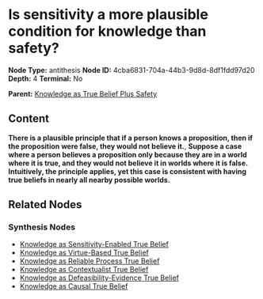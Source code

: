 # Is sensitivity a more plausible condition for knowledge than safety?

**Node Type:** antithesis
**Node ID:** 4cba6831-704a-44b3-9d8d-8df1fdd97d20
**Depth:** 4
**Terminal:** No

**Parent:** [Knowledge as True Belief Plus Safety](knowledge-as-true-belief-plus-safety-synthesis-f877a4d4-5249-4e74-b48b-02bb6bfa7766.md)

## Content

**There is a plausible principle that if a person knows a proposition, then if the proposition were false, they would not believe it.**, **Suppose a case where a person believes a proposition only because they are in a world where it is true, and they would not believe it in worlds where it is false. Intuitively, the principle applies, yet this case is consistent with having true beliefs in nearly all nearby possible worlds.**

## Related Nodes

### Synthesis Nodes

- [Knowledge as Sensitivity-Enabled True Belief](knowledge-as-sensitivity-enabled-true-belief-synthesis-ef458e63-11a4-4dca-8875-0071282f988f.md)
- [Knowledge as Virtue-Based True Belief](knowledge-as-virtue-based-true-belief-synthesis-8b302a06-16ef-4f3a-b099-64a705f29ef7.md)
- [Knowledge as Reliable Process True Belief](knowledge-as-reliable-process-true-belief-synthesis-126b33ec-26bc-49ea-8eac-20b824376dd2.md)
- [Knowledge as Contextualist True Belief](knowledge-as-contextualist-true-belief-synthesis-fcac75f2-c089-4472-a2fc-ec065c8ce609.md)
- [Knowledge as Defeasibility-Evidence True Belief](knowledge-as-defeasibility-evidence-true-belief-synthesis-5835e32e-b079-4f63-889f-32babeb82dce.md)
- [Knowledge as Causal True Belief](knowledge-as-causal-true-belief-synthesis-a19de6b6-c0d5-4a3c-8334-2c1f31bf3ed0.md)

